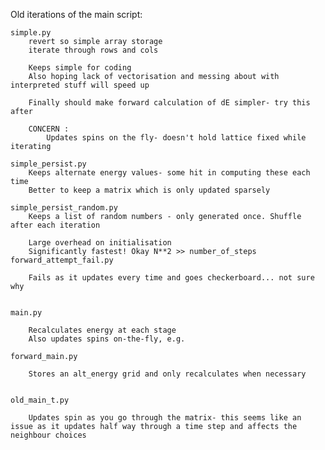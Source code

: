 Old iterations of the main script:

	simple.py
		revert so simple array storage
		iterate through rows and cols
	
		Keeps simple for coding
		Also hoping lack of vectorisation and messing about with interpreted stuff will speed up
	
		Finally should make forward calculation of dE simpler- try this after
	
		CONCERN : 
			Updates spins on the fly- doesn't hold lattice fixed while iterating

	simple_persist.py
		Keeps alternate energy values- some hit in computing these each time
		Better to keep a matrix which is only updated sparsely

	simple_persist_random.py
		Keeps a list of random numbers - only generated once. Shuffle after each iteration

		Large overhead on initialisation
		Significantly fastest! Okay N**2 >> number_of_steps
	forward_attempt_fail.py
		
		Fails as it updates every time and goes checkerboard... not sure why
	
	
	main.py
	
		Recalculates energy at each stage
		Also updates spins on-the-fly, e.g. 
	
	forward_main.py
		
		Stores an alt_energy grid and only recalculates when necessary
	
	
	old_main_t.py
		
		Updates spin as you go through the matrix- this seems like an issue as it updates half way through a time step and affects the neighbour choices
